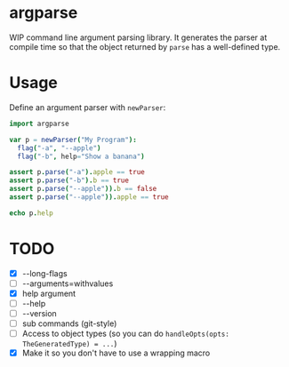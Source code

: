 # argparse

WIP command line argument parsing library.  It generates the parser at compile time so that the object returned by `parse` has a well-defined type.

# Usage

Define an argument parser with `newParser`:

```nim
import argparse

var p = newParser("My Program"):
  flag("-a", "--apple")
  flag("-b", help="Show a banana")

assert p.parse("-a").apple == true
assert p.parse("-b").b == true
assert p.parse("--apple")).b == false
assert p.parse("--apple")).apple == true

echo p.help
```


# TODO

- [X] --long-flags
- [ ] --arguments=withvalues
- [X] help argument
- [ ] --help
- [ ] --version
- [ ] sub commands (git-style)
- [ ] Access to object types (so you can do `handleOpts(opts: TheGeneratedType) = ...`)
- [X] Make it so you don't have to use a wrapping macro
